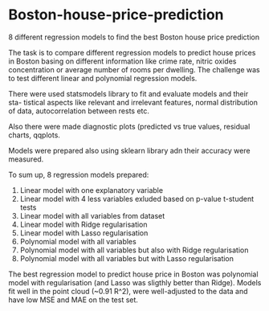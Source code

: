 # Boston-house-price-prediction
8 different regression models to find the best Boston house price prediction

                                                                              
The task is to compare different regression models to predict house prices
in Boston basing on different information like crime rate, nitric oxides
concentration or average number of rooms per dwelling. The challenge was
to test different linear and polynomial regression models.

There were used statsmodels library to fit and evaluate models and their sta-
tistical aspects like relevant and irrelevant features, normal distribution
of data, autocorrelation between rests etc.

Also there were made diagnostic plots (predicted vs true values, residual
charts, qqplots.

Models were prepared also using sklearn library adn their accuracy were
measured.

To sum up, 8 regression  models prepared:
1) Linear model with one explanatory variable
2) Linear model with 4 less variables exluded based on p-value t-student tests
3) Linear model with all variables from dataset
4) Linear model with Ridge regularisation
5) Linear model with Lasso regularisation
6) Polynomial model with all variables
7) Polynomial model with all variables but also with Ridge regularisation
8) Polynomial model with all variables but with Lasso regularisation

The best regression model to predict house price in Boston was polynomial
model with regularisation (and Lasso was sligthly better than Ridge). Models
fit well in the point cloud (~0.91 R^2), were well-adjusted to the data and have low
MSE and MAE on the test set.

